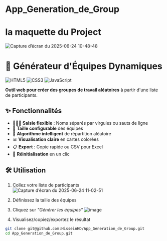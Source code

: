 # App_Generation_de_Group

#  la maquette du Project
![Capture d’écran du 2025-06-24 10-48-48](https://github.com/user-attachments/assets/0b7b4c8c-6a18-43f3-acc1-9793f19d5c08)

# 🚀 Générateur d'Équipes Dynamiques

![HTML5](https://img.shields.io/badge/HTML5-E34F26?style=for-the-badge&logo=html5&logoColor=white)
![CSS3](https://img.shields.io/badge/CSS3-1572B6?style=for-the-badge&logo=css3&logoColor=white)
![JavaScript](https://img.shields.io/badge/JavaScript-F7DF1E?style=for-the-badge&logo=javascript&logoColor=black)

**Outil web pour créer des groupes de travail aléatoires** à partir d'une liste de participants.


## ✨ Fonctionnalités

- 🧑‍🤝‍🧑 **Saisie flexible** : Noms séparés par virgules ou sauts de ligne
- 🔢 **Taille configurable** des équipes
- 🎲 **Algorithme intelligent** de répartition aléatoire
- 📊 **Visualisation claire** en cartes colorées
- 📋 **Export** : Copie rapide ou CSV pour Excel
- 🔄 **Réinitialisation** en un clic

## 🛠 Utilisation

1. Collez votre liste de participants
![Capture d’écran du 2025-06-24 11-02-51](https://github.com/user-attachments/assets/700c7865-198d-48db-98f9-859fe51a5eff)

   
3. Définissez la taille des équipes
   
5. Cliquez sur *"Générer les équipes"*
    ![image](https://github.com/user-attachments/assets/fb517e49-3f30-4c19-b9ce-3b381fbaa424)

7. Visualisez/copiez/exportez le résultat

```bash
git clone git@github.com:HisseinHD/App_Generation_de_Group.git
cd App_Generation_de_Group.git

